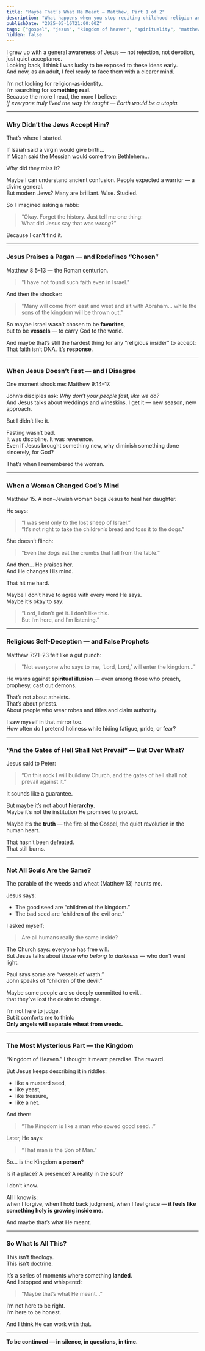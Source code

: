 ```yaml
---
title: "Maybe That’s What He Meant – Matthew, Part 1 of 2"
description: "What happens when you stop reciting childhood religion and start listening with your own adult soul? These are my thoughts, tensions, and discoveries while reading the Gospel of Matthew."
publishDate: "2025-05-16T21:00:00Z"
tags: ["gospel", "jesus", "kingdom of heaven", "spirituality", "matthew", "doubt"]
hidden: false
---
```


I grew up with a general awareness of Jesus — not rejection, not devotion, just quiet acceptance.  
Looking back, I think I was lucky to be exposed to these ideas early.  
And now, as an adult, I feel ready to face them with a clearer mind.

I’m not looking for religion-as-identity.  
I’m searching for **something real**.  
Because the more I read, the more I believe:  
*If everyone truly lived the way He taught — Earth would be a utopia.*

---

### Why Didn’t the Jews Accept Him?

That’s where I started.

If Isaiah said a virgin would give birth…  
If Micah said the Messiah would come from Bethlehem…

Why did they miss it?

Maybe I can understand ancient confusion. People expected a warrior — a divine general.  
But modern Jews? Many are brilliant. Wise. Studied.

So I imagined asking a rabbi:
> “Okay. Forget the history. Just tell me one thing:  
> What did Jesus say that was *wrong*?”

Because I can’t find it.

---

### Jesus Praises a Pagan — and Redefines “Chosen”

Matthew 8:5–13 — the Roman centurion.
> "I have not found such faith even in Israel."

And then the shocker:
> "Many will come from east and west and sit with Abraham... while the sons of the kingdom will be thrown out."

So maybe Israel wasn’t chosen to be **favorites**,  
but to be **vessels** — to carry God to the world.

And maybe that’s still the hardest thing for any “religious insider” to accept:  
That faith isn’t DNA. It’s **response**.

---

### When Jesus Doesn’t Fast — and I Disagree

One moment shook me: Matthew 9:14–17.

John’s disciples ask: *Why don’t your people fast, like we do?*  
And Jesus talks about weddings and wineskins. I get it — new season, new approach.

But I didn’t like it.

Fasting wasn’t bad.  
It was discipline. It was reverence.  
Even if Jesus brought something new, why diminish something done sincerely, for God?

That’s when I remembered the woman.

---

### When a Woman Changed God’s Mind

Matthew 15. A non-Jewish woman begs Jesus to heal her daughter.

He says:  
> “I was sent only to the lost sheep of Israel.”  
> “It’s not right to take the children’s bread and toss it to the dogs.”

She doesn’t flinch:
> “Even the dogs eat the crumbs that fall from the table.”

And then… He praises her.  
And He changes His mind.

That hit me hard.

Maybe I don’t have to agree with every word He says.  
Maybe it’s okay to say:

> “Lord, I don’t get it. I don’t like this.  
> But I’m here, and I’m listening.”

---

### Religious Self-Deception — and False Prophets

Matthew 7:21–23 felt like a gut punch:
> "Not everyone who says to me, ‘Lord, Lord,’ will enter the kingdom..."

He warns against **spiritual illusion** — even among those who preach, prophesy, cast out demons.

That’s not about atheists.  
That’s about priests.  
About people who wear robes and titles and claim authority.

I saw myself in that mirror too.  
How often do I pretend holiness while hiding fatigue, pride, or fear?

---

### “And the Gates of Hell Shall Not Prevail” — But Over What?

Jesus said to Peter:
> “On this rock I will build my Church, and the gates of hell shall not prevail against it.”

It sounds like a guarantee.

But maybe it’s not about **hierarchy**.  
Maybe it’s not the institution He promised to protect.

Maybe it’s the **truth** — the fire of the Gospel, the quiet revolution in the human heart.

That hasn’t been defeated.  
That still burns.

---

### Not All Souls Are the Same?

The parable of the weeds and wheat (Matthew 13) haunts me.

Jesus says:
- The good seed are “children of the kingdom.”  
- The bad seed are “children of the evil one.”

I asked myself:
> Are all humans really the same inside?

The Church says: everyone has free will.  
But Jesus talks about *those who belong to darkness* — who don’t want light.

Paul says some are “vessels of wrath.”  
John speaks of “children of the devil.”

Maybe some people are so deeply committed to evil…  
that they’ve lost the desire to change.

I’m not here to judge.  
But it comforts me to think:  
**Only angels will separate wheat from weeds.**

---

### The Most Mysterious Part — the Kingdom

“Kingdom of Heaven.” I thought it meant paradise. The reward.

But Jesus keeps describing it in riddles:

- like a mustard seed,  
- like yeast,  
- like treasure,  
- like a net.

And then:
> “The Kingdom is like a man who sowed good seed…”

Later, He says:
> “That man is the Son of Man.”

So... is the Kingdom **a person**?

Is it a place? A presence? A reality in the soul?

I don’t know.

All I know is:  
when I forgive, when I hold back judgment, when I feel grace — **it feels like something holy is growing inside me**.

And maybe that’s what He meant.

---

### So What Is All This?

This isn’t theology.  
This isn’t doctrine.

It’s a series of moments where something **landed**.  
And I stopped and whispered:  
> “Maybe that’s what He meant…”

I’m not here to be right.  
I’m here to be honest.

And I think He can work with that.

---

**To be continued — in silence, in questions, in time.**

